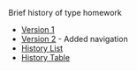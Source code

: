 Brief history of type homework
- [Version 1](http://evamariagarcia.github.io/brief-history-of-type/history-of-type.html)
- [Version 2](http://evamariagarcia.github.io/brief-history-of-type/history-of-type2.html) - Added navigation
- [History List](http://evamariagarcia.github.io/brief-history-of-type/history-list.html)
- [History Table](http://evamariagarcia.github.io/brief-history-of-type/history-table.html)
